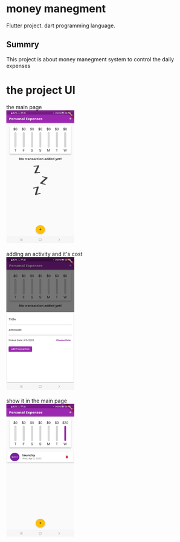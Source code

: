 # money manegment

Flutter project.
dart programming language.

## Summry

This project is about money manegment system to control the daily expenses
# the project UI

the main page<br/>
<img src="money manegment photos/3.jpg" width=180 height=350>
<br/><br/>
adding an activity and it's cost<br/>
<img src="money manegment photos/2.jpg" width=180 height=350>
<br/><br/>
show it in the main page<br/>
<img src="money manegment photos/1.jpg" width=180 height=350>
